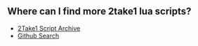 ## Where can I find more 2take1 lua scripts?
- [2Take1 Script Archive](https://github.com/0x2XPx/2Take1-script-Archive)
- [Github Search](https://github.com/search?q=2take1+lua)
